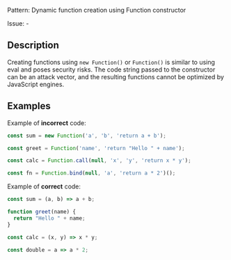 Pattern: Dynamic function creation using Function constructor

Issue: -

## Description

Creating functions using `new Function()` or `Function()` is similar to using eval and poses security risks. The code string passed to the constructor can be an attack vector, and the resulting functions cannot be optimized by JavaScript engines.

## Examples

Example of **incorrect** code:
```javascript
const sum = new Function('a', 'b', 'return a + b');

const greet = Function('name', 'return "Hello " + name');

const calc = Function.call(null, 'x', 'y', 'return x * y');

const fn = Function.bind(null, 'a', 'return a * 2')();
```

Example of **correct** code:
```javascript
const sum = (a, b) => a + b;

function greet(name) {
  return "Hello " + name;
}

const calc = (x, y) => x * y;

const double = a => a * 2;
```